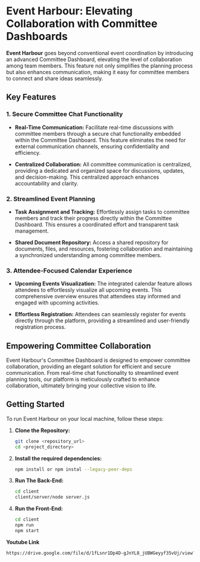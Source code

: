# Event Harbour: Elevating Collaboration with Committee Dashboards

**Event Harbour** goes beyond conventional event coordination by introducing an advanced Committee Dashboard, elevating the level of collaboration among team members. This feature not only simplifies the planning process but also enhances communication, making it easy for committee members to connect and share ideas seamlessly.

## **Key Features**

### **1. Secure Committee Chat Functionality**

- **Real-Time Communication:** Facilitate real-time discussions with committee members through a secure chat functionality embedded within the Committee Dashboard. This feature eliminates the need for external communication channels, ensuring confidentiality and efficiency.

- **Centralized Collaboration:** All committee communication is centralized, providing a dedicated and organized space for discussions, updates, and decision-making. This centralized approach enhances accountability and clarity.

### **2. Streamlined Event Planning**

- **Task Assignment and Tracking:** Effortlessly assign tasks to committee members and track their progress directly within the Committee Dashboard. This ensures a coordinated effort and transparent task management.

- **Shared Document Repository:** Access a shared repository for documents, files, and resources, fostering collaboration and maintaining a synchronized understanding among committee members.

### **3. Attendee-Focused Calendar Experience**

- **Upcoming Events Visualization:** The integrated calendar feature allows attendees to effortlessly visualize all upcoming events. This comprehensive overview ensures that attendees stay informed and engaged with upcoming activities.

- **Effortless Registration:** Attendees can seamlessly register for events directly through the platform, providing a streamlined and user-friendly registration process.

## **Empowering Committee Collaboration**

Event Harbour's Committee Dashboard is designed to empower committee collaboration, providing an elegant solution for efficient and secure communication. From real-time chat functionality to streamlined event planning tools, our platform is meticulously crafted to enhance collaboration, ultimately bringing your collective vision to life.

## **Getting Started**

To run Event Harbour on your local machine, follow these steps:

1. **Clone the Repository:**
   ```bash
   git clone <repository_url>
   cd <project_directory>
2. **Install the required dependencies:**
   ```bash
   npm install or npm instal --legacy-peer-deps
3. **Run The Back-End:**
   ```bash
   cd client
   client/server/node server.js
4. **Run the Front-End:**
   ```bash
   cd client
   npm run
   npm start

**Youtube Link**
```bash
https://drive.google.com/file/d/1fLsnr1Dp4D-gJnYL8_jUBWGeyyf35vUj/view?usp=sharing
